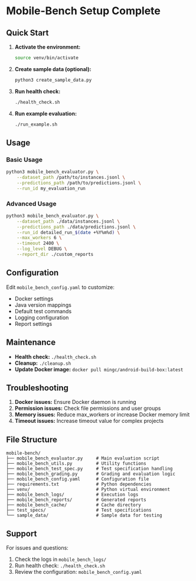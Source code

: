 # Mobile-Bench Setup Complete

## Quick Start

1. **Activate the environment:**
   ```bash
   source venv/bin/activate
   ```

2. **Create sample data (optional):**
   ```bash
   python3 create_sample_data.py
   ```

3. **Run health check:**
   ```bash
   ./health_check.sh
   ```

4. **Run example evaluation:**
   ```bash
   ./run_example.sh
   ```

## Usage

### Basic Usage
```bash
python3 mobile_bench_evaluator.py \
    --dataset_path /path/to/instances.jsonl \
    --predictions_path /path/to/predictions.jsonl \
    --run_id my_evaluation_run
```

### Advanced Usage
```bash
python3 mobile_bench_evaluator.py \
    --dataset_path ./data/instances.jsonl \
    --predictions_path ./data/predictions.jsonl \
    --run_id detailed_run_$(date +%Y%m%d) \
    --max_workers 6 \
    --timeout 2400 \
    --log_level DEBUG \
    --report_dir ./custom_reports
```

## Configuration

Edit `mobile_bench_config.yaml` to customize:
- Docker settings
- Java version mappings
- Default test commands
- Logging configuration
- Report settings

## Maintenance

- **Health check:** `./health_check.sh`
- **Cleanup:** `./cleanup.sh`
- **Update Docker image:** `docker pull mingc/android-build-box:latest`

## Troubleshooting

1. **Docker issues:** Ensure Docker daemon is running
2. **Permission issues:** Check file permissions and user groups
3. **Memory issues:** Reduce max_workers or increase Docker memory limit
4. **Timeout issues:** Increase timeout value for complex projects

## File Structure

```
mobile-bench/
├── mobile_bench_evaluator.py     # Main evaluation script
├── mobile_bench_utils.py         # Utility functions
├── mobile_bench_test_spec.py     # Test specification handling
├── mobile_bench_grading.py       # Grading and evaluation logic
├── mobile_bench_config.yaml      # Configuration file
├── requirements.txt              # Python dependencies
├── venv/                         # Python virtual environment
├── mobile_bench_logs/            # Execution logs
├── mobile_bench_reports/         # Generated reports
├── mobile_bench_cache/           # Cache directory
├── test_specs/                   # Test specifications
└── sample_data/                  # Sample data for testing
```

## Support

For issues and questions:
1. Check the logs in `mobile_bench_logs/`
2. Run health check: `./health_check.sh`
3. Review the configuration: `mobile_bench_config.yaml`
